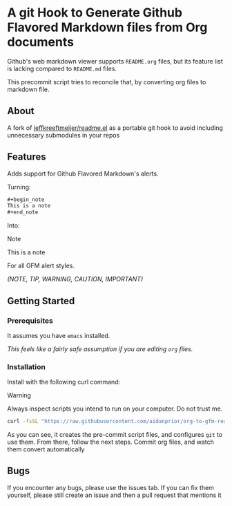 
# A git Hook to Generate Github Flavored Markdown files from Org documents

Github's web markdown viewer supports `README.org` files, but its feature list is lacking compared to `README.md` files.

This precommit script tries to reconcile that, by converting org files to markdown file.


## About

A fork of [jeffkreeftmeijer/readme.el](https://github.com/jeffkreeftmeijer/readme.el) as a portable git hook to avoid including unnecessary submodules in your repos


## Features

Adds support for <span class="underline">G</span>​ithub <span class="underline">F</span>​lavored <span class="underline">M</span>​arkdown's alerts.

Turning:

```org
#+begin_note
This is a note
#+end_note
```

Into:

> [!NOTE]
> This is a note
> 

For all GFM alert styles.

*(NOTE, TIP, WARNING, CAUTION, IMPORTANT)*


## Getting Started


### Prerequisites

It assumes you have `emacs` installed.

*This feels like a fairly safe assumption if you are editing `org` files.*


### Installation

Install with the following curl command:

> [!WARNING]
> Always inspect scripts you intend to run on your computer. Do not trust me.
> 

```sh
curl -fsSL "https://raw.githubusercontent.com/aidanprior/org-to-gfm-readme-md/refs/heads/main/install.sh" | sh
```

As you can see, it creates the pre-commit script files, and configures `git` to use them. From there, follow the next steps. Commit org files, and watch them convert automatically


## Bugs

If you encounter any bugs, please use the issues tab. If you can fix them yourself, please still create an issue and then a pull request that mentions it
